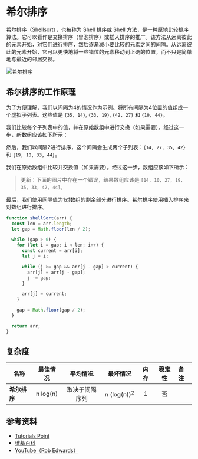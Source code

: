 # 希尔排序

希尔排序（Shellsort），也被称为 Shell 排序或 Shell 方法，是一种原地比较排序算法。它可以看作是交换排序（冒泡排序）或插入排序的推广。该方法从远离彼此的元素开始，对它们进行排序，然后逐渐减小要比较的元素之间的间隔。从远离彼此的元素开始，它可以更快地将一些错位的元素移动到正确的位置，而不只是简单地与最近的邻居交换。

![希尔排序](https://upload.wikimedia.org/wikipedia/commons/d/d8/Sorting_shellsort_anim.gif)

## 希尔排序的工作原理

为了方便理解，我们以间隔为4的情况作为示例。将所有间隔为4位置的值组成一个虚拟子列表。这些值是 `{35, 14}`, `{33, 19}`, `{42, 27}` 和 `{10, 44}`。

我们比较每个子列表中的值，并在原始数组中进行交换（如果需要）。经过这一步，新数组应该如下所示：

然后，我们以间隔2进行排序，这个间隔会生成两个子列表：`{14, 27, 35, 42}` 和 `{19, 10, 33, 44}`。

我们在原始数组中比较并交换值（如果需要）。经过这一步，数组应该如下所示：

> 更新：下面的图片中存在一个错误，结果数组应该是 `[14, 10, 27, 19, 35, 33, 42, 44]`。

最后，我们使用间隔值为1对数组的剩余部分进行排序。希尔排序使用插入排序来对数组进行排序。

```js
function shellSort(arr) {
  const len = arr.length;
  let gap = Math.floor(len / 2);

  while (gap > 0) {
    for (let i = gap; i < len; i++) {
      const current = arr[i];
      let j = i;

      while (j >= gap && arr[j - gap] > current) {
        arr[j] = arr[j - gap];
        j -= gap;
      }

      arr[j] = current;
    }

    gap = Math.floor(gap / 2);
  }

  return arr;
}

```

## 复杂度

| 名称                  | 最佳情况          | 平均情况             | 最坏情况               | 内存      | 稳定性    | 备注      |
| --------------------- | :-------------: | :-----------------: | :-----------------: | :-------: | :-------: | :-------- |
| **希尔排序**          | n&nbsp;log(n)   | 取决于间隔序列      | n&nbsp;(log(n))<sup>2</sup>  | 1         | 否        |           |

## 参考资料

- [Tutorials Point](https://www.tutorialspoint.com/data_structures_algorithms/shell_sort_algorithm.htm)
- [维基百科](https://en.wikipedia.org/wiki/Shellsort)
- [YouTube（Rob Edwards）](https://www.youtube.com/watch?v=ddeLSDsYVp8&index=79&list=PLLXdhg_r2hKA7DPDsunoDZ-Z769jWn4R8)